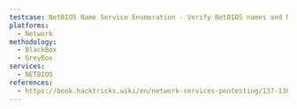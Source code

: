 ```yaml
---
testcase: NetBIOS Name Service Enumeration - Verify NetBIOS names and MAC addresses by running nmblookup -A <IP>
platforms: 
  - Network
methodology: 
  - BlackBox
  - GreyBox
services:
  - NETBIOS
references:
  - https://book.hacktricks.wiki/en/network-services-pentesting/137-138-139-pentesting-netbios.html
---
```

